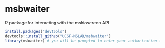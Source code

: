 # msbwaiter
R package for interacting with the msbioscreen API.



```R 
install.packages("devtools")
devtools::install_github("UCSF-MSLAB/msbwaiter") 
library(msbwaiter) # you will be prompted to enter your authorization token if the variable 'msbwaiter_token' has not been set in the global environment.
```
